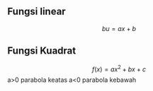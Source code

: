 ## Fungsi linear
$$
bu=ax +b
$$
## Fungsi Kuadrat
$$
f(x)=ax^2+bx+c
$$
a>0 parabola keatas
a<0 parabola kebawah
